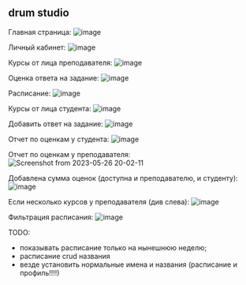 ## drum studio

Главная страница:
![image](https://github.com/AnnaBel05/vkr-drums/assets/79002614/97a10008-f1cf-4ca6-b5be-43cf3e79b884)

Личный кабинет:
![image](https://github.com/AnnaBel05/vkr-drums/assets/79002614/905a94eb-5ce8-41af-9103-a2cd9061d054)

Курсы от лица преподавателя:
![image](https://github.com/AnnaBel05/vkr-drums/assets/79002614/93dbc919-c7b6-475a-8934-084ea7db4727)

Оценка ответа на задание:
![image](https://github.com/AnnaBel05/vkr-drums/assets/79002614/18915ae9-b60b-4468-860d-07acf519ab8a)

Расписание:
![image](https://github.com/AnnaBel05/vkr-drums/assets/79002614/78f19412-5781-491d-b119-a23748f27c50)

Курсы от лица студента:
![image](https://github.com/AnnaBel05/vkr-drums/assets/79002614/8c085f4a-9371-4608-9648-ad494f4af588)

Добавить ответ на задание:
![image](https://github.com/AnnaBel05/vkr-drums/assets/79002614/d37da6c5-f38e-418a-9ed7-8c93452801aa)

Отчет по оценкам у студента:
![image](https://github.com/AnnaBel05/vkr-drums/assets/79002614/1b68e351-abdf-4fa6-9d97-ffb459e75aa9)

Отчет по оценкам у преподавателя:
![Screenshot from 2023-05-26 20-02-11](https://github.com/AnnaBel05/vkr-drums/assets/79002614/b2d43512-06fb-4265-b9ca-5168152f46af)

Добавлена сумма оценок (доступна и преподавателю, и студенту):
![image](https://github.com/AnnaBel05/vkr-drums/assets/79002614/d7b02aa4-08a1-4bc7-be27-db7428e4a513)

Если несколько курсов у преподавателя (див слева):
![image](https://github.com/AnnaBel05/vkr-drums/assets/79002614/253fe047-6f24-43a0-8c89-50feefe08bda)

Фильтрация расписания:
![image](https://github.com/AnnaBel05/vkr-drums/assets/79002614/844757ce-e2d0-48bb-b34b-6b8fec993954)


TODO: 
- показывать расписание только на нынешнюю неделю;
- расписание crud названия
- везде установить нормальные имена и названия (расписание и профиль!!!!)




